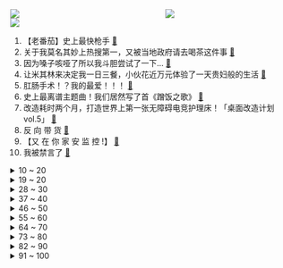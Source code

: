 <div >
	<a style="float:left;width:55%;" href = "https://github.com/anuraghazra/github-readme-stats">
	 <img src = "https://github-readme-stats.vercel.app/api?username=iuuuuuaena&theme=buefy&show_icons=true"/>
	</a>
	<a  style="float:right;width:45%" href = "https://github.com/anuraghazra/github-readme-stats">
	 <img  src="https://github-readme-stats.vercel.app/api/top-langs/?username=anuraghazra&layout=compact"/>
	</a>
	</div>

[![](https://img.shields.io/badge/jxd-@jxdgogogo.xyz-yellowgreen.svg)](https://www.jxdgogogo.xyz)<br>
1. 【老番茄】史上最快枪手 [:link:](//www.bilibili.com/video/BV16U4y1M7Zs) <br>
2. 关于我莫名其妙上热搜第一，又被当地政府请去喝茶这件事 [:link:](//www.bilibili.com/video/BV1xb4y1t7Lg) <br>
3. 因为嗓子咳哑了所以我斗胆尝试了一下… [:link:](//www.bilibili.com/video/BV14Y411x7Jk) <br>
4. 让米其林来决定我一日三餐，小伙花近万元体验了一天贵妇般的生活 [:link:](//www.bilibili.com/video/BV1rh411t78z) <br>
5. 肛肠手术！？我的最爱！！！ [:link:](//www.bilibili.com/video/BV1oU4y1M7ky) <br>
6. 史上最离谱主题曲！我们居然写了首《蹭饭之歌》 [:link:](//www.bilibili.com/video/BV1PQ4y1U7ez) <br>
7. 改造耗时两个月，打造世界上第一张无障碍电竞护理床！「桌面改造计划vol.5」 [:link:](//www.bilibili.com/video/BV1u34y1d7g3) <br>
8. 反 向 带 货 [:link:](//www.bilibili.com/video/BV15r4y1y7pR) <br>
9. 【又 在 你 家 安 监 控 !】 [:link:](//www.bilibili.com/video/BV1W34y1d7jX) <br>
10. 我被禁言了 [:link:](//www.bilibili.com/video/BV1bU4y1M7mT) <br>
<details>
<summary>10 ~ 20</summary>

11. 这玩意凭什么卖这么贵！！！！！ [:link:](//www.bilibili.com/video/BV1fT4y197S9) <br>
12. 《 我 有 一 个 梦 想 》 [:link:](//www.bilibili.com/video/BV1pq4y167hy) <br>
13. 【罗翔】离谱！网友要在评论自首？读评论#11 [:link:](//www.bilibili.com/video/BV1ih41187H7) <br>
14. 送别！袁隆平院士今日于长沙安葬，一起再送袁爷爷一程 [:link:](//www.bilibili.com/video/BV1yh411x7NL) <br>
15. 许三多成为尖兵，七连却迎来重大危机！《士兵突击》P5 [:link:](//www.bilibili.com/video/BV1zR4y1t7fS) <br>
16. 干净又卫生！爆改绵羊A货工厂，特别奖励芦荟汁一杯！ [:link:](//www.bilibili.com/video/BV1bb4y1t7sF) <br>
17. 中国小伙向俄罗斯女友正式求婚 女友含泪说出：我愿意 [:link:](//www.bilibili.com/video/BV16L4y1v7Yg) <br>
18. “10块钱4个，我嫌不够刺激不够爽！”郑州2元面包店6年不涨价！ [:link:](//www.bilibili.com/video/BV1h34y1d7K2) <br>
19. 迫 击 炮 “教学” 【迫击炮快乐阴人流#1】 [:link:](//www.bilibili.com/video/BV13h411b7Jo) <br>
</details>
<details>
<summary>19 ~ 20</summary>

20. 大庆赶海，退潮后发现大毛蛤吐着舌头藏在沙中，好像拳头一样大 [:link:](//www.bilibili.com/video/BV1sS4y197Tg) <br>
21. 笑死了，救命啊，为什么她的鼻孔可以这么灵活 [:link:](//www.bilibili.com/video/BV1Z44y1e7oy) <br>
22. 为了守护嘉然，嘉心糖进化成为? [:link:](//www.bilibili.com/video/BV1EL411g7BQ) <br>
23. 佳佳's纪念vlog｜领证过程实录&搞笑回忆局｜本以为是很温情的领证vlog，喜剧人属性隐藏不住了 [:link:](//www.bilibili.com/video/BV1fq4y137kZ) <br>
24. 蜜 雪 真 冰 城 [:link:](//www.bilibili.com/video/BV1yT4y197th) <br>
25. 为什么会有小组作业这种东西！！！ [:link:](//www.bilibili.com/video/BV1Gg411T7hn) <br>
26. 假 如 直 播 间 说 的 是 真 话 [:link:](//www.bilibili.com/video/BV1w34y1d7Db) <br>
27. 漠叔宣传海鲜，渔民不愿意收钱，大家配合的很融洽 [:link:](//www.bilibili.com/video/BV1TT4y1R7BS) <br>
28. 【时代少年团】《这福气给你要不要》之乡村乒乓赛 [:link:](//www.bilibili.com/video/BV1BP4y157NQ) <br>
</details>
<details>
<summary>28 ~ 30</summary>

29. 当你和广东人唱K [:link:](//www.bilibili.com/video/BV1c44y1v7ND) <br>
30. 万众期待斗地主！终于不用再写血书了！【MayTree五月树】 [:link:](//www.bilibili.com/video/BV14F411h7KK) <br>
31. 司马南：兴师问罪者找上门来，我想承认错误……联想国资贱卖之六 [:link:](//www.bilibili.com/video/BV1kb4y1t7sK) <br>
32. 【4K60FPS】艾薇儿《When You're Gone》神级现场！一开口就泪目！ [:link:](//www.bilibili.com/video/BV1h3411879L) <br>
33. 【王老菊】跌 落 神 坛 | 艾尔登法环EP.00-1 [:link:](//www.bilibili.com/video/BV1AT4y1R7qR) <br>
34. 千万别去暗网购买我的世界，玩了后我崩溃了! [:link:](//www.bilibili.com/video/BV1YR4y1t7G5) <br>
35. 国产志怪题材游戏《山海旅人》正式版猎奇文化解说01丨白莲教 [:link:](//www.bilibili.com/video/BV1QL411u7PZ) <br>
36. 法国街头｜古筝演奏 《See You Again 》人山人海 直接炸街！ [:link:](//www.bilibili.com/video/BV1Qq4y137iL) <br>
37. ⚡️孤 勇 者 1000%⚡️ [:link:](//www.bilibili.com/video/BV1if4y1T7vd) <br>
</details>
<details>
<summary>37 ~ 40</summary>

38. 【STN快报第六季9】次时代最好的拍马屁游戏 [:link:](//www.bilibili.com/video/BV19T4y197mT) <br>
39. 阎王看了这个游戏都得直呼阴间 [:link:](//www.bilibili.com/video/BV1i34y1d7Tg) <br>
40. 没想到把一个呆萌的学妹变成校花只需要两个男生 [:link:](//www.bilibili.com/video/BV1g44y1v764) <br>
41. 【徐娇】LukaLuka★Night Fever [:link:](//www.bilibili.com/video/BV1J44y1v7rV) <br>
42. 前方戏腔高能！古风串烧声声唱入魂！【老旦花旦程派梅派青衣】 [:link:](//www.bilibili.com/video/BV1sP4y157Pe) <br>
43. 《 电 脑 砖 家 》 [:link:](//www.bilibili.com/video/BV1NL411g7Pe) <br>
44. 我又花钱在网上买了些小玩意儿 [:link:](//www.bilibili.com/video/BV1nR4y1t7Wx) <br>
45. 你也可以成为百大！毕生所学的杂谈视频心得总结！全放在一个视频里了！ [:link:](//www.bilibili.com/video/BV1tF411h7uK) <br>
46. 第一次在图书馆收到女生的纸条，给爷整笑了…… [:link:](//www.bilibili.com/video/BV1bb4y1t7ZQ) <br>
</details>
<details>
<summary>46 ~ 50</summary>

47. 比麻辣烫还实惠的小火锅，19元全场不限量，连吃四锅真过瘾 [:link:](//www.bilibili.com/video/BV19P4y157wP) <br>
48. 来长沙吃美食，看帅小伙这个就够了! [:link:](//www.bilibili.com/video/BV1Df4y1T7r1) <br>
49. 看见这球的人全部好运连连！！！本来只想卡个框 没想到解锁更高难度！新球场第一颗神仙球我就收下啦！ [:link:](//www.bilibili.com/video/BV1QL411u76c) <br>
50. 我的世界up主接力生存！【十六】 [:link:](//www.bilibili.com/video/BV1o44y1e7zE) <br>
51. B站视频首发！破解游戏中的“旧数据”！将它公之于众！【邪恶冥刻·下】 [:link:](//www.bilibili.com/video/BV1sS4y197kk) <br>
52. 【HP/哈利波特群像手书】心门 （亲世代＋子时代） [:link:](//www.bilibili.com/video/BV1oL4y1v7L2) <br>
53. 【冯巩x波吉】世界上的另一个我 [:link:](//www.bilibili.com/video/BV1yh411x7PK) <br>
54. 东北厨师突然掏出唢呐给我整不会了捏，边吃边听，嘎嘎香！【怎么这么值ep34-姚稷大锅台】 [:link:](//www.bilibili.com/video/BV1yT4y197Mb) <br>
55. 睚 眦 必 报 ，借 鸡 杀 人 ！ [:link:](//www.bilibili.com/video/BV1K34y1d7Mk) <br>
</details>
<details>
<summary>55 ~ 60</summary>

56. 经典之美 • 复刻《西游记》剧集里的十大女妖 [:link:](//www.bilibili.com/video/BV13Q4y1U7Gn) <br>
57. 以为是头发乱了 原来是我的心乱了 [:link:](//www.bilibili.com/video/BV1jg411T7po) <br>
58. 爆肝2万字带你穿越整个宇宙！去134亿光年之外！ [:link:](//www.bilibili.com/video/BV1xR4y1t7ES) <br>
59. 自制钢琴烤串车 [:link:](//www.bilibili.com/video/BV1334y1Z7kq) <br>
60. 这是我玩过最掉san值的游戏了！ [:link:](//www.bilibili.com/video/BV1a34y1d7E3) <br>
61. 我开了一个MC服务器，但是服务器成员只有我一人？ [:link:](//www.bilibili.com/video/BV1dQ4y1m7cA) <br>
62. 《猛子劝学》 [:link:](//www.bilibili.com/video/BV1Yb4y1873A) <br>
63. 全球最正宗巴斯克蛋糕！足足1公斤芝士，满满流心，吃到上瘾！ [:link:](//www.bilibili.com/video/BV1MR4y1t7bb) <br>
64. 哥谭噩梦B站30万粉了！领“哈莉奎茵”和小“噩梦”出去吃大餐庆祝去！ [:link:](//www.bilibili.com/video/BV11T4y197q2) <br>
</details>
<details>
<summary>64 ~ 70</summary>

65. 拯 救 落 水 小 朋 友 [:link:](//www.bilibili.com/video/BV1nq4y1671q) <br>
66. 我是一名机车发烧友，我一个人用大半年的时间修复一台30年前的本田CBR大跑车 [:link:](//www.bilibili.com/video/BV1pR4y1t7WN) <br>
67. 你们是来乱斗的吧？ [:link:](//www.bilibili.com/video/BV1zf4y1u7va) <br>
68. 《 M C 寄生虫爆发（2）》豆瓣：5.0分 [:link:](//www.bilibili.com/video/BV16v411M7rL) <br>
69. ⚡同学们，我简单说唱两句⚡ [:link:](//www.bilibili.com/video/BV1Rr4y1r7nu) <br>
70. 舌头一甩，纵横四海 [:link:](//www.bilibili.com/video/BV1Kq4y167pj) <br>
71. 室友的朋友在原神氪了十多万后官方送来的礼物 [:link:](//www.bilibili.com/video/BV1oL411u72G) <br>
72. 坦白了，我会偷袈裟 [:link:](//www.bilibili.com/video/BV1DS4y1d7tN) <br>
73. 那些你以为买不起，但实际上并不贵的东西......【第二期】 [:link:](//www.bilibili.com/video/BV1db4y1t78g) <br>
</details>
<details>
<summary>73 ~ 80</summary>

74. 当怪物组成了一支极有纪律性的军队，攻击着我们的家！ [:link:](//www.bilibili.com/video/BV1pg411T7xz) <br>
75. 野生“傻”狍子过马路，好奇了看车灯，路滑，把腿劈了。救助了一晚上！ [:link:](//www.bilibili.com/video/BV1tP4y157RE) <br>
76. 耗时五个月！从零制作出等身可动八重神子 [:link:](//www.bilibili.com/video/BV11L4y1v7T3) <br>
77. 关于凡尔赛，38号负责对线到底 [:link:](//www.bilibili.com/video/BV18341187kC) <br>
78. 试吃海洋里的“睡神”，鱼鳞刀枪不入，但却出奇的好吃 [:link:](//www.bilibili.com/video/BV1Cb4y187de) <br>
79. 《班主任抽胡桃》：梦想成真！ 见者必出胡桃！点赞抽满命！ [:link:](//www.bilibili.com/video/BV1xU4y1M779) <br>
80. 你们画画居然还用笔? [:link:](//www.bilibili.com/video/BV1iU4y1M7JF) <br>
81. 猫头鹰为什么会被归为猛禽？ [:link:](//www.bilibili.com/video/BV1ER4y1t7A8) <br>
82. 耗8小时，掏8只蟹，做1只巨型蟹粉汤包，爆汁只有亿点点。 [:link:](//www.bilibili.com/video/BV1sh411b7Gx) <br>
</details>
<details>
<summary>82 ~ 90</summary>

83. 当你不想画却又不得不画手抄报 [:link:](//www.bilibili.com/video/BV1NQ4y1U7sj) <br>
84. “谁说站在赛场的才算选手 ” [:link:](//www.bilibili.com/video/BV1HS4y1973C) <br>
85. 【特效向】“炒” 鱿 鱼 游 戏 [:link:](//www.bilibili.com/video/BV1Yb4y1t7Ut) <br>
86. 点开前没想到这么好笑 [:link:](//www.bilibili.com/video/BV11h411x7Af) <br>
87. 幸运的人，用童年治愈一生 [:link:](//www.bilibili.com/video/BV1P44y1v7kD) <br>
88. 我拒绝所有暧昧，只为给你足够的安全感 [:link:](//www.bilibili.com/video/BV1PQ4y1D7vh) <br>
89. 佟湘玉老师对不起 [:link:](//www.bilibili.com/video/BV1oU4y1M71N) <br>
90. 这么多种类的水果或者蔬菜，你认识几个？ [:link:](//www.bilibili.com/video/BV1ib4y1t7or) <br>
91. 成都市场监管探访知名自选快餐店“大米先生”餐盘称重作假问题 [:link:](//www.bilibili.com/video/BV1if4y1T7Hr) <br>
</details>
<details>
<summary>91 ~ 100</summary>

92. 这才是我 期待已久的心动男孩 [:link:](//www.bilibili.com/video/BV1qv411M7Nw) <br>
93. 新手卖家，热情似火 [:link:](//www.bilibili.com/video/BV16q4y137h3) <br>
94. 理科强者恐怖如斯？！天才的思考模式是可以习得的！别再将自己分到笨鸟只能努力的类别！ [:link:](//www.bilibili.com/video/BV1pq4y1u7mK) <br>
95. 这就是外焦里嫩的最高境界吗？ [:link:](//www.bilibili.com/video/BV1wh411b7dX) <br>
96. 【电竞星快报】S11打完还有什么能看？嚯~多了去了！（第三季42期） [:link:](//www.bilibili.com/video/BV16v411M74b) <br>
97. “什么是玩雪大佬啊！！” [:link:](//www.bilibili.com/video/BV1DL4y1q7CP) <br>
98. 首相交涉？总理求情？大使扯谎？在中国贩毒，天王老子来了都得死！ [:link:](//www.bilibili.com/video/BV1DT4y197m8) <br>
99. 我求了他一周，终于进入了他的世界！ [:link:](//www.bilibili.com/video/BV1cr4y1k7X7) <br>
100. 球辅导 [:link:](//www.bilibili.com/video/BV1pF411Y7HY) <br>
</details>
